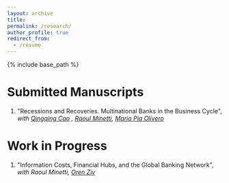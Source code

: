 ```yaml
---
layout: archive
title: 
permalink: /research/
author_profile: true
redirect_from:
  - /resume
---
```


{% include base_path %}

Submitted Manuscripts
======
1. "Recessions and Recoveries. Multinational Banks in the Business Cycle",  
*with <a href="https://qingqingcao.weebly.com/" target="_blank">Qingqing Cao</a>  , <a href="https://raoulminetti.weebly.com/" target="_blank">Raoul Minetti</a>, <a href="https://www.lebow.drexel.edu/people/mariaolivero" target="_blank">Maria Pia Olivero</a>*

Work in Progress
======
1. "Information Costs, Financial Hubs, and the Global Banking Network",  
*with Raoul Minetti, <a href="https://orenziv.org/" target="_blank">Oren Ziv</a>*
